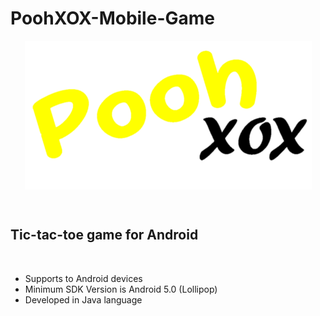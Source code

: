 # PoohXOX-Mobile-Game
<p align="center">
  <img align="center" src="https://github.com/PoornaSenadheera100/PoohXOX-Mobile-Game/blob/main/app/src/main/res/drawable/poohxoxlabel.png">
</p>

</br>

## Tic-tac-toe game for Android

</br>

- Supports to Android devices
- Minimum SDK Version is Android 5.0 (Lollipop)
- Developed in Java language

